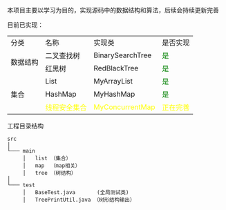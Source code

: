 本项目主要以学习为目的，实现源码中的数据结构和算法，后续会持续更新完善

目前已实现：
<table>
	<tr>
		<td>分类</td>
		<td>名称</td>
		<td>实现类</td>
		<td>是否实现</td>
	</tr>
	<tr>
		<td rowspan="2">数据结构</td>
		<td>二叉查找树</td>
		<td>BinarySearchTree</td>
		<td style="color: green">是</td>
	</tr>
	<tr>
		<td>红黑树</td>
		<td>RedBlackTree</td>
		<td style="color: green">是</td>
	</tr>
	<tr>
		<td rowspan="3">集合</td>
        <td>List</td>
		<td>MyArrayList</td>
		<td style="color: green">是</td>
	</tr>
    <tr>
		<td>HashMap</td>
		<td>MyHashMap</td>
		<td style="color: green">是</td>
	</tr>
    <tr>
		<td style="color: yellow">线程安全集合</td>
		<td style="color: yellow">MyConcurrentMap</td>
		<td style="color: yellow">正在完善</td>
	</tr>

</table>


工程目录结构
```
src
│
└─── main
     │   list （集合）
     │   map  （map相关）
     │   tree （树结构）
│   
└─── test
     │   BaseTest.java       (全局测试类)
     │   TreePrintUtil.java （树形结构输出）
```
